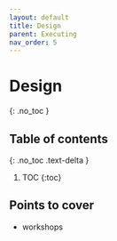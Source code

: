 ```yaml
---
layout: default
title: Design
parent: Executing
nav_order: 5
---
```


# Design
{: .no_toc }

## Table of contents
{: .no_toc .text-delta }

1. TOC
{:toc}

## Points to cover
- workshops
